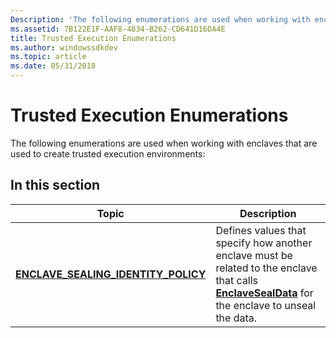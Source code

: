 ```yaml
---
Description: 'The following enumerations are used when working with enclaves that are used to create trusted execution environments:'
ms.assetid: 7B122E1F-AAF8-4834-B262-CD641D16DA4E
title: Trusted Execution Enumerations
ms.author: windowssdkdev
ms.topic: article
ms.date: 05/31/2018
---
```


# Trusted Execution Enumerations

The following enumerations are used when working with enclaves that are used to create trusted execution environments:

## In this section



| Topic                                                                                    | Description                                                                                                                                                                         |
|------------------------------------------------------------------------------------------|-------------------------------------------------------------------------------------------------------------------------------------------------------------------------------------|
| [**ENCLAVE\_SEALING\_IDENTITY\_POLICY**](/windows/desktop/api/ntenclv/ne-ntenclv-enclave_sealing_identity_policy)<br/> | Defines values that specify how another enclave must be related to the enclave that calls [**EnclaveSealData**](/windows/desktop/api/winenclaveapi/nf-winenclaveapi-enclavesealdata) for the enclave to unseal the data.<br/> |



 

 

 




